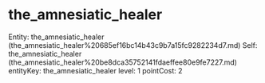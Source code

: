 # the_amnesiatic_healer

Entity: the_amnesiatic_healer (the_amnesiatic_healer%20685ef16bc14b43c9b7a15fc9282234d7.md)
Self: the_amnesiatic_healer (the_amnesiatic_healer%20be8dca35752141fdaeffee80e9fe7227.md)
entityKey: the_amnesiatic_healer
level: 1
pointCost: 2